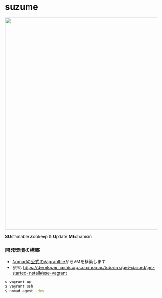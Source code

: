 # suzume

<img src="./logo.png" width="700">

**SU**stainable **Z**ookeep & **U**pdate **ME**chanism

### 開発環境の構築

- [Nomadの公式のVagrantfile](https://raw.githubusercontent.com/hashicorp/nomad/master/demo/vagrant/Vagrantfile)からVMを構築します
- 参照: https://developer.hashicorp.com/nomad/tutorials/get-started/get-started-install#use-vagrant

```bash
$ vagrant up
$ vagrant ssh
$ nomad agent -dev
```
